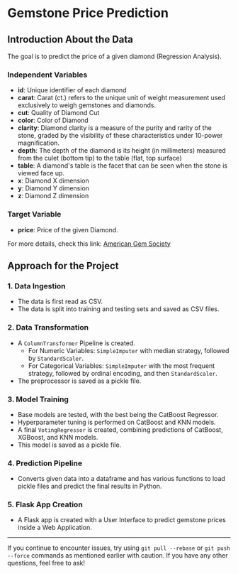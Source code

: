 # Gemstone Price Prediction

## Introduction About the Data
The goal is to predict the price of a given diamond (Regression Analysis).

### Independent Variables
- **id**: Unique identifier of each diamond
- **carat**: Carat (ct.) refers to the unique unit of weight measurement used exclusively to weigh gemstones and diamonds.
- **cut**: Quality of Diamond Cut
- **color**: Color of Diamond
- **clarity**: Diamond clarity is a measure of the purity and rarity of the stone, graded by the visibility of these characteristics under 10-power magnification.
- **depth**: The depth of the diamond is its height (in millimeters) measured from the culet (bottom tip) to the table (flat, top surface)
- **table**: A diamond's table is the facet that can be seen when the stone is viewed face up.
- **x**: Diamond X dimension
- **y**: Diamond Y dimension
- **z**: Diamond Z dimension

### Target Variable
- **price**: Price of the given Diamond.

For more details, check this link: [American Gem Society](https://www.americangemsociety.org)

## Approach for the Project

### 1. Data Ingestion
- The data is first read as CSV.
- The data is split into training and testing sets and saved as CSV files.

### 2. Data Transformation
- A `ColumnTransformer` Pipeline is created.
  - For Numeric Variables: `SimpleImputer` with median strategy, followed by `StandardScaler`.
  - For Categorical Variables: `SimpleImputer` with the most frequent strategy, followed by ordinal encoding, and then `StandardScaler`.
- The preprocessor is saved as a pickle file.

### 3. Model Training
- Base models are tested, with the best being the CatBoost Regressor.
- Hyperparameter tuning is performed on CatBoost and KNN models.
- A final `VotingRegressor` is created, combining predictions of CatBoost, XGBoost, and KNN models.
- This model is saved as a pickle file.

### 4. Prediction Pipeline
- Converts given data into a dataframe and has various functions to load pickle files and predict the final results in Python.

### 5. Flask App Creation
- A Flask app is created with a User Interface to predict gemstone prices inside a Web Application.

---

If you continue to encounter issues, try using `git pull --rebase` or `git push --force` commands as mentioned earlier with caution. If you have any other questions, feel free to ask!
